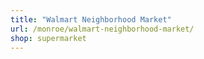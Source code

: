 ```yaml
---
title: "Walmart Neighborhood Market"
url: /monroe/walmart-neighborhood-market/
shop: supermarket
---
```

